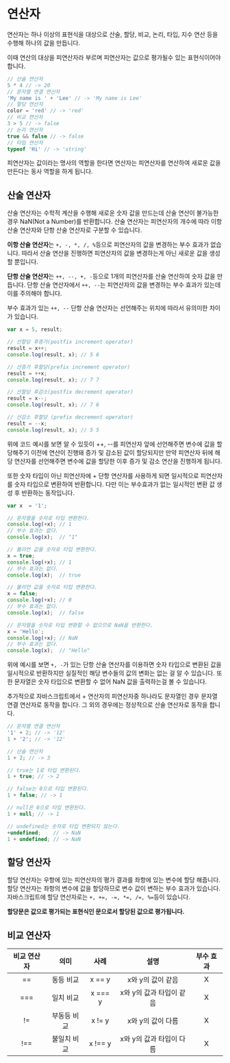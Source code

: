 # 연산자

연산자는 하나 이상의 표현식을 대상으로 산술, 할당, 비교, 논리, 타입, 지수 연산 등을 수행해 하나의 값을 만듭니다.

이때 연산의 대상을 피연산자라 부르며 피연산자는 값으로 평가될수 있는 표현식이어야 합니다.

```javascript
// 산술 연산자
5 * 4 // -> 20
// 문자열 연결 연산자
'My name is ' + 'Lee' // -> 'My name is Lee'
// 할당 연산자
color = 'red' // -> 'red'
// 비교 연산자
3 > 5 // -> false
// 논리 연산자
true && false // -> false
// 타입 연산자
typeof 'Hi' // -> 'string'
```

피연산자는 값이라는 명사의 역할을 한다면 연산자는 피연산자를 연산하여 새로운 값을 만든다는 동사 역할을 하게 됩니다.

## 산술 연산자

산술 연산자는 수학적 계산을 수행해 새로운 숫자 값을 만드는데 산술 연산이 불가능한 경우 NaN(Not a Number)를 반환합니다.
산술 연산자는 피연산자의 개수에 따라 이항 산술 연산자와 단항 산술 연산자로 구분할 수 있습니다.

**이항 산술 연산자**는 `+, -, *, /, %`등으로 피연산자의 값을 변경하는 부수 효과가 없습니다.
따라서 산술 연산을 진행하면 피연산자의 값을 변경하는게 아닌 새로운 값을 생성할 뿐입니다.

**단항 산술 연산자**는 `++, --, +, -`등으로 1개의 피연산자를 산술 연산하여 숫자 값을 만듭니다.
단항 산술 연산자에서 `++, --`는 피연산자의 값을 변경하는 부수 효과가 있는데 이를 주의해야 합니다.

부수 효과가 있는 `++, --` 단항 산술 연산자는 선언해주는 위치에 따라서 유의미한 차이가 있습니다.

```javascript
var x = 5, result;

// 선할당 후증가(postfix increment operator)
result = x++;
console.log(result, x); // 5 6

// 선증가 후할당(prefix increment operator)
result = ++x;
console.log(result, x); // 7 7

// 선할당 후감소(postfix decrement operator)
result = x--;
console.log(result, x); // 7 6

// 선감소 후할당 (prefix decrement operator)
result = --x;
console.log(result, x); // 5 5
```

위에 코드 예시를 보면 알 수 있듯이 ++, --를 피연산자 앞에 선언해주면 변수에 값을 할당해주기 이전에 연산이 진행돼 증가 및 감소된 값이 할당되지만 만약 피연산자 뒤에 해당 연산자를 선언해주면 변수에 값을 할당한 이후 증가 및 감소 연산을 진행하게 됩니다.

또한 숫자 타입이 아닌 피연산자에 + 단항 연산자를 사용하게 되면 일시적으로 피연산자를 숫자 타입으로 변환하여 반환합니다. 다만 이는 부수효과가 없는 일시적인 변환 값 생성 후 반환하는 동작입니다.

```javascript
var x  = '1';

// 문자열을 숫자로 타입 변환한다.
console.log(+x); // 1
// 부수 효과는 없다.
console.log(x);  // "1"

// 불리언 값을 숫자로 타입 변환한다.
x = true;
console.log(+x); // 1
// 부수 효과는 없다.
console.log(x);  // true

// 불리언 값을 숫자로 타입 변환한다.
x = false;
console.log(+x); // 0
// 부수 효과는 없다.
console.log(x);  // false

// 문자열을 숫자로 타입 변환할 수 없으므로 NaN을 반환한다.
x = 'Hello';
console.log(+x); // NaN
// 부수 효과는 없다.
console.log(x);  // "Hello"
```

위에 예시를 보면 `+, -`가 있는 단항 산술 연산자를 이용하면 숫자 타입으로 변환된 값을 일시적으로 반환하지만 실질적인 해당 변수들의 값의 변화는 없는 걸 알 수 있습니다.
또한 문자열은 숫자 타입으로 변환할 수 없어 NaN 값을 출력하는걸 볼 수 있습니다.

추가적으로 자바스크립트에서 + 연산자의 피연산자중 하나라도 문자열인 경우 문자열 연결 연산자로 동작을 합니다. 그 외의 경우에는 정상적으로 산술 연산자로 동작을 합니다.

```javascript
// 문자열 연결 연산자
'1' + 2; // -> '12'
1 + '2'; // -> '12'

// 산술 연산자
1 + 2; // -> 3

// true는 1로 타입 변환된다.
1 + true; // -> 2

// false는 0으로 타입 변환된다.
1 + false; // -> 1

// null은 0으로 타입 변환된다.
1 + null; // -> 1

// undefined는 숫자로 타입 변환되지 않는다.
+undefined;    // -> NaN
1 + undefined; // -> NaN
```

## 할당 연산자

할당 연산자는 우항에 있는 피연산자의 평가 결과를 좌항에 있는 변수에 할당 해줍니다.
할당 연산자는 좌항의 변수에 값을 할당하므로 변수 값이 변하는 부수 효과가 있습니다.
자바스크립트에 할당 연산자로는 `+, +=, -=, *=, /=, %=`등이 있습니다.

**할당문은 값으로 평가되는 표현식인 문으로서 할당된 값으로 평가됩니다.**

## 비교 연산자

| 비교 연산자 | 의미 | 사례 | 설명 | 부수 효과 |
|:--------:|:--------:|:--------:|:--------:|:--------:|
| == | 동등 비교 | x == y | x와 y의 값이 같음 | X | 
| === | 일치 비교 | x === y | x와 y의 값과 타입이 같음 | X | 
| != | 부동등 비교 | x != y | x와 y의 값이 다름 | X | 
| !== | 불일치 비교 | x !== y | x와 y의 값과 타입이 다름 | X | 
